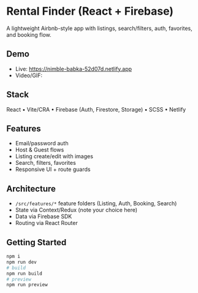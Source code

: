 # Rental Finder (React + Firebase)

A lightweight Airbnb-style app with listings, search/filters, auth, favorites, and booking flow.

## Demo
- Live: <https://nimble-babka-52d07d.netlify.app>
- Video/GIF: <link>

## Stack
React • Vite/CRA • Firebase (Auth, Firestore, Storage) • SCSS • Netlify

## Features
- Email/password auth
- Host & Guest flows
- Listing create/edit with images
- Search, filters, favorites
- Responsive UI + route guards

## Architecture
- `/src/features/*` feature folders (Listing, Auth, Booking, Search)
- State via Context/Redux (note your choice here)
- Data via Firebase SDK
- Routing via React Router

## Getting Started
```bash
npm i
npm run dev
# build
npm run build
# preview
npm run preview
